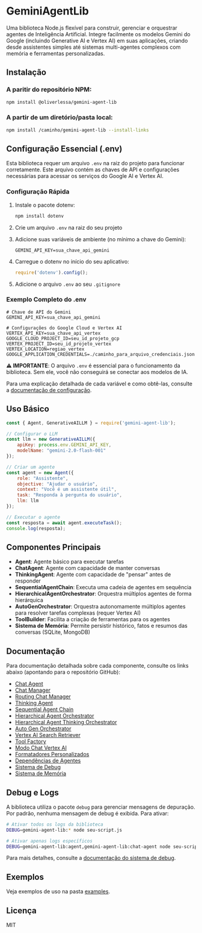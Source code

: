 # GeminiAgentLib

Uma biblioteca Node.js flexível para construir, gerenciar e orquestrar agentes de Inteligência Artificial. Integre facilmente os modelos Gemini do Google (incluindo Generative AI e Vertex AI) em suas aplicações, criando desde assistentes simples até sistemas multi-agentes complexos com memória e ferramentas personalizadas.

## Instalação

### A paritir do repositório NPM:

```bash
npm install @oliverlessa/gemini-agent-lib
```

### A partir de um diretório/pasta local:

```bash
npm install /caminho/gemini-agent-lib --install-links
```

## Configuração Essencial (.env)

Esta biblioteca requer um arquivo `.env` na raiz do projeto para funcionar corretamente. Este arquivo contém as chaves de API e configurações necessárias para acessar os serviços do Google AI e Vertex AI.

### Configuração Rápida

1. Instale o pacote dotenv:
   ```bash
   npm install dotenv
   ```

2. Crie um arquivo `.env` na raiz do seu projeto
3. Adicione suas variáveis de ambiente (no mínimo a chave do Gemini):
   ```
   GEMINI_API_KEY=sua_chave_api_gemini
   ```
4. Carregue o dotenv no início do seu aplicativo:
   ```javascript
   require('dotenv').config();
   ```
5. Adicione o arquivo `.env` ao seu `.gitignore`

### Exemplo Completo do .env

```
# Chave de API do Gemini
GEMINI_API_KEY=sua_chave_api_gemini

# Configurações do Google Cloud e Vertex AI
VERTEX_API_KEY=sua_chave_api_vertex
GOOGLE_CLOUD_PROJECT_ID=seu_id_projeto_gcp
VERTEX_PROJECT_ID=seu_id_projeto_vertex
VERTEX_LOCATION=regiao_vertex
GOOGLE_APPLICATION_CREDENTIALS=./caminho_para_arquivo_credenciais.json
```

**⚠️ IMPORTANTE**: O arquivo `.env` é essencial para o funcionamento da biblioteca. Sem ele, você não conseguirá se conectar aos modelos de IA.

Para uma explicação detalhada de cada variável e como obtê-las, consulte a [documentação de configuração](https://github.com/oliverlessa/gemini-agent-lib/blob/master/docs/configuracao.md).

## Uso Básico

```javascript
const { Agent, GenerativeAILLM } = require('gemini-agent-lib');

// Configurar o LLM
const llm = new GenerativeAILLM({
    apiKey: process.env.GEMINI_API_KEY,
    modelName: "gemini-2.0-flash-001"
});

// Criar um agente
const agent = new Agent({
    role: "Assistente",
    objective: "Ajudar o usuário",
    context: "Você é um assistente útil",
    task: "Responda à pergunta do usuário",
    llm: llm
});

// Executar o agente
const resposta = await agent.executeTask();
console.log(resposta);
```

## Componentes Principais

- **Agent**: Agente básico para executar tarefas
- **ChatAgent**: Agente com capacidade de manter conversas
- **ThinkingAgent**: Agente com capacidade de "pensar" antes de responder
- **SequentialAgentChain**: Executa uma cadeia de agentes em sequência
- **HierarchicalAgentOrchestrator**: Orquestra múltiplos agentes de forma hierárquica
- **AutoGenOrchestrator**: Orquestra autonomamente múltiplos agentes para resolver tarefas complexas (requer Vertex AI)
- **ToolBuilder**: Facilita a criação de ferramentas para os agentes
- **Sistema de Memória**: Permite persistir histórico, fatos e resumos das conversas (SQLite, MongoDB)

## Documentação

Para documentação detalhada sobre cada componente, consulte os links abaixo (apontando para o repositório GitHub):

- [Chat Agent](https://github.com/oliverlessa/gemini-agent-lib/blob/master/docs/chat-agent.md)
- [Chat Manager](https://github.com/oliverlessa/gemini-agent-lib/blob/master/docs/chat-manager.md)
- [Routing Chat Manager](https://github.com/oliverlessa/gemini-agent-lib/blob/master/docs/routing-chat-manager.md)
- [Thinking Agent](https://github.com/oliverlessa/gemini-agent-lib/blob/master/docs/thinking-agent.md)
- [Sequential Agent Chain](https://github.com/oliverlessa/gemini-agent-lib/blob/master/docs/sequential-agent-chain.md)
- [Hierarchical Agent Orchestrator](https://github.com/oliverlessa/gemini-agent-lib/blob/master/docs/hierarchical-agent-orchestrator.md)
- [Hierarchical Agent Thinking Orchestrator](https://github.com/oliverlessa/gemini-agent-lib/blob/master/docs/hierarchical-agent-thinking-orchestrator.md)
- [Auto Gen Orchestrator](https://github.com/oliverlessa/gemini-agent-lib/blob/master/docs/auto-gen-orchestrator.md)
- [Vertex AI Search Retriever](https://github.com/oliverlessa/gemini-agent-lib/blob/master/docs/vertex-ai-search-retriever.md)
- [Tool Factory](https://github.com/oliverlessa/gemini-agent-lib/blob/master/docs/tool-factory.md)
- [Modo Chat Vertex AI](https://github.com/oliverlessa/gemini-agent-lib/blob/master/docs/modo-chat-vertex-ai.md)
- [Formatadores Personalizados](https://github.com/oliverlessa/gemini-agent-lib/blob/master/docs/formatadores-personalizados.md)
- [Dependências de Agentes](https://github.com/oliverlessa/gemini-agent-lib/blob/master/docs/dependencias-agentes.md)
- [Sistema de Debug](https://github.com/oliverlessa/gemini-agent-lib/blob/master/docs/sistema-de-debug.md)
- [Sistema de Memória](https://github.com/oliverlessa/gemini-agent-lib/blob/master/docs/sistema-de-memoria.md)

## Debug e Logs

A biblioteca utiliza o pacote `debug` para gerenciar mensagens de depuração. Por padrão, nenhuma mensagem de debug é exibida. Para ativar:

```bash
# Ativar todos os logs da biblioteca
DEBUG=gemini-agent-lib:* node seu-script.js

# Ativar apenas logs específicos
DEBUG=gemini-agent-lib:agent,gemini-agent-lib:chat-agent node seu-script.js
```

Para mais detalhes, consulte a [documentação do sistema de debug](https://github.com/oliverlessa/gemini-agent-lib/blob/master/docs/sistema-de-debug.md).

## Exemplos

Veja exemplos de uso na pasta [examples](https://github.com/oliverlessa/gemini-agent-lib/tree/master/examples).

## Licença

MIT
